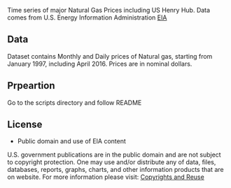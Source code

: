 Time series of major Natural Gas Prices including US Henry Hub. Data comes from U.S. Energy Information Administration [EIA](http://www.eia.gov/)

## Data

Dataset contains Monthly and Daily prices of Natural gas, starting from January 1997, including April 2016. Prices are in nominal dollars.

## Prpeartion 

Go to the scripts directory and follow README

## License

* Public domain and use of EIA content

U.S. government publications are in the public domain and are not subject to copyright protection. One may use and/or distribute any of data, 
files, databases, reports, graphs, charts, and other information products that are on website. 
For more information please visit: [Copyrights and Reuse](http://www.eia.gov/about/copyrights_reuse.cfm)
